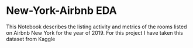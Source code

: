 # New-York-Airbnb EDA
This Notebook describes the listing activity and metrics of the rooms listed on Airbnb New York for the year of 2019. For this project I have taken this dataset from Kaggle
